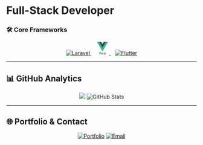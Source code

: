 #  Full-Stack Developer


### 🛠 Core Frameworks

<div align="center">
  <a href="https://laravel.com" target="_blank">
    <img src="https://cdn.jsdelivr.net/gh/devicons/devicon@latest/icons/laravel/laravel-original.svg" alt="Laravel" height="45" />
  </a>
  &nbsp;&nbsp;
  <a href="https://vuejs.org" target="_blank">
    <img src="https://raw.githubusercontent.com/devicons/devicon/master/icons/vuejs/vuejs-original-wordmark.svg" alt="Vue.js" height="35" />
  </a>
  &nbsp;&nbsp;
  <a href="https://flutter.dev" target="_blank">
    <img src="https://cdn.jsdelivr.net/gh/devicons/devicon@latest/icons/flutter/flutter-original.svg" alt="Flutter" height="35" />
  </a>
</div>

---

## 📊 GitHub Analytics

<div align="center">
  
 ![](https://github-readme-stats.vercel.app/api/top-langs/?username=masterfiras101&theme=transparent&hide_border=false&include_all_commits=true&count_private=true&layout=compact)
![GitHub Stats](https://github-readme-stats.vercel.app/api?username=masterfiras101&show_icons=true&theme=transparent&hide_border=false&include_all_commits=true&count_private=true)

</div>

---

## 🌐 Portfolio & Contact

<div align="center">
  
[![Portfolio](https://img.shields.io/badge/🌐-Portfolio-8A2BE2?style=for-the-badge)](https://masterfiras101.github.io/portfolio/)
[![Email](https://img.shields.io/badge/Email-D14836?style=for-the-badge&logo=gmail&logoColor=white)](mailto:masterfiras101@gmail.com)

</div>
